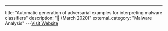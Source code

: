 ---
title: "Automatic generation of adversarial examples for interpreting malware classifiers"
description: "📰  (March 2020)"
external_category: "Malware Analysis"
---[Visit Website](https://www.semanticscholar.org/reader/040a0020e054e050e52a829902cfe0defad8c6ac)

